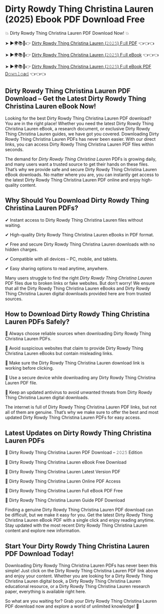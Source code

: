# Dirty Rowdy Thing Christina Lauren (2025) Ebook PDF Download Free

💥 Dirty Rowdy Thing Christina Lauren PDF Download Now! 💥

➤ ►🌍📚📱👉 [Dirty Rowdy Thing Christina Lauren (𝟸𝟶𝟸𝟻) F𝚞ll PDF](https://getpdf.xyz/dirty-rowdy-thing-christina-lauren) 👈👈👈


➤ ►🌍📚📱👉 [Dirty Rowdy Thing Christina Lauren (𝟸𝟶𝟸𝟻) F𝚞ll eBook](https://getpdf.xyz/dirty-rowdy-thing-christina-lauren) 👈👈👈


➤ ►🌍📚📱👉 [Dirty Rowdy Thing Christina Lauren (𝟸𝟶𝟸𝟻) F𝚞ll eBook PDF D𝚘𝚠𝚗𝚕𝚘a𝚍](https://getpdf.xyz/dirty-rowdy-thing-christina-lauren) 👈👈👈


## Dirty Rowdy Thing Christina Lauren PDF Download – Get the Latest Dirty Rowdy Thing Christina Lauren eBook Now!

Looking for the best Dirty Rowdy Thing Christina Lauren PDF download? You are in the right place! Whether you need the latest Dirty Rowdy Thing Christina Lauren eBook, a research document, or exclusive Dirty Rowdy Thing Christina Lauren guides, we have got you covered. Downloading Dirty Rowdy Thing Christina Lauren PDFs has never been easier. With our direct links, you can access Dirty Rowdy Thing Christina Lauren PDF files within seconds.

The demand for *Dirty Rowdy Thing Christina Lauren* PDFs is growing daily, and many users want a trusted source to get their hands on these files. That’s why we provide safe and secure Dirty Rowdy Thing Christina Lauren eBook downloads. No matter where you are, you can instantly get access to the latest Dirty Rowdy Thing Christina Lauren PDF online and enjoy high-quality content.

## Why Should You Download Dirty Rowdy Thing Christina Lauren PDFs?

✔ Instant access to Dirty Rowdy Thing Christina Lauren files without waiting.

✔ High-quality Dirty Rowdy Thing Christina Lauren eBooks in PDF format.

✔ Free and secure Dirty Rowdy Thing Christina Lauren downloads with no hidden charges.

✔ Compatible with all devices – PC, mobile, and tablets.

✔ Easy sharing options to read anytime, anywhere.

Many users struggle to find the right *Dirty Rowdy Thing Christina Lauren* PDF files due to broken links or fake websites. But don’t worry! We ensure that all the Dirty Rowdy Thing Christina Lauren eBooks and Dirty Rowdy Thing Christina Lauren digital downloads provided here are from trusted sources.

## How to Download Dirty Rowdy Thing Christina Lauren PDFs Safely?

📌 Always choose reliable sources when downloading Dirty Rowdy Thing Christina Lauren PDFs.

📌 Avoid suspicious websites that claim to provide Dirty Rowdy Thing Christina Lauren eBooks but contain misleading links.

📌 Make sure the Dirty Rowdy Thing Christina Lauren download link is working before clicking.

📌 Use a secure device while downloading any Dirty Rowdy Thing Christina Lauren PDF file.

📌 Keep an updated antivirus to avoid unwanted threats from Dirty Rowdy Thing Christina Lauren digital downloads.

The internet is full of Dirty Rowdy Thing Christina Lauren PDF links, but not all of them are genuine. That’s why we make sure to offer the best and most updated Dirty Rowdy Thing Christina Lauren PDFs for easy access.

## Latest Updates on Dirty Rowdy Thing Christina Lauren PDFs

🔹 Dirty Rowdy Thing Christina Lauren PDF Download – 𝟸𝟶𝟸𝟻 Edition

🔹 Dirty Rowdy Thing Christina Lauren eBook Free Download

🔹 Dirty Rowdy Thing Christina Lauren Latest Version PDF

🔹 Dirty Rowdy Thing Christina Lauren Online PDF Access

🔹 Dirty Rowdy Thing Christina Lauren Full eBook PDF Free

🔹 Dirty Rowdy Thing Christina Lauren Guide PDF Download

Finding a genuine Dirty Rowdy Thing Christina Lauren PDF download can be difficult, but we make it easy for you. Get the latest Dirty Rowdy Thing Christina Lauren eBook PDF with a single click and enjoy reading anytime. Stay updated with the most recent Dirty Rowdy Thing Christina Lauren content and explore new information.

## Start Your Dirty Rowdy Thing Christina Lauren PDF Download Today!

Downloading Dirty Rowdy Thing Christina Lauren PDFs has never been this simple! Just click on the Dirty Rowdy Thing Christina Lauren PDF link above and enjoy your content. Whether you are looking for a Dirty Rowdy Thing Christina Lauren digital book, a Dirty Rowdy Thing Christina Lauren educational resource, or a Dirty Rowdy Thing Christina Lauren research paper, everything is available right here.

So what are you waiting for? Grab your Dirty Rowdy Thing Christina Lauren PDF download now and explore a world of unlimited knowledge! 🚀